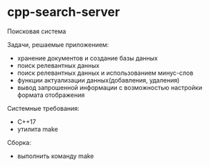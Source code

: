 # cpp-search-server
Поисковая система

Задачи, решаемые приложением:
- хранение документов и создание базы данных
- поиск релевантных данных
- поиск релевантных данных и использованием минус-слов
- функции актуализации данных(добавления, удаления)
- вывод запрошенной информации с возможностью настройки формата отображения



Системные требования:
- C++17
- утилита make

Сборка:
- выполнить команду make


